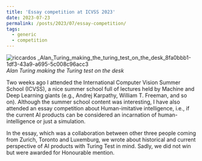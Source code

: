 ```yaml
---
title: 'Essay competition at ICVSS 2023'
date: 2023-07-23
permalink: /posts/2023/07/essay-competition/
tags:
  - generic
  - competition
---
```


![riccardos _Alan_Turing_making_the_turing_test_on_the_desk_8fa0bbb1-1df3-43a9-a695-5c008c96acc3](https://github.com/ric-sar/ric-sar.github.io/assets/82369153/99cfd7f9-7aa9-4754-9e91-69b85275472b)
*Alan Turing making the Turing test on the desk*

Two weeks ago I attended the International Computer Vision Summer School (ICVSS), a nice summer school full of lectures held by Machine and Deep Learning giants (e.g., Andrej Karpathy, William T. Freeman, and so on). 
Although the summer school content was interesting, I have also attended an essay competition about Human-imitative intelligence, i.e., if the current AI products can be considered an incarnation of human-intelligence or just a simulation.

In the essay, which was a collaboration between other three people coming from Zurich, Toronto and Luxemburg, we wrote about historical and current perspective of AI products with Turing Test in mind.
Sadly, we did not win but were awarded for Honourable mention.

